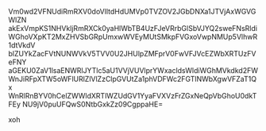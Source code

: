 Vm0wd2VFNUdiRmRXV0doVlltdHdUMVp0TVZOV2JGbDNXa1JTVjAxWGVGWlZN
akExVmpKS1NHVkljRmRXCk0yaHlWbTB4UzFJeVRrbGlSbVJYQ2sweFNsRldi
WGhoVXpKT2MxZHVSbGRpUmxwWVEyMUtSMkpFVGxoVwpNMUp5VlhwR1dtVkdV
blZUYkZacFVtNUNWVkV5TVV0U2JHUlpZMFprV0FwVFJVcEZWbXRTUzFVeFNY
aGEKU0ZaV1lsaENWRlJYTlc5aU1VVjVUVlprYWxacldsWldiWGhMVkdkd2FW
WnJiRFpXTW5oWFlURlZlVlZzClpGVUtZa1phVDFWc2FGTlNWbXgwVFZaT1Qx
WnRlRnBYV0hCelZWWldXRTlWZUdGV1YyaFVXVzFrZGxNeQpVbGhoU0dkTFEy
NU9jV0puUFQwS0NtbGxkZz09CgppaHE=

xoh